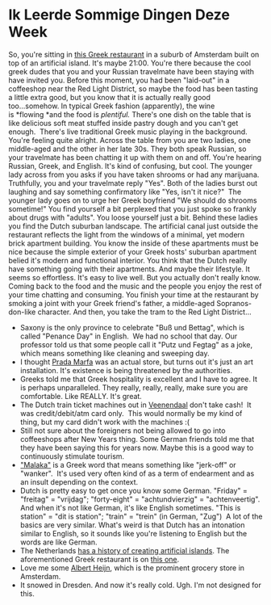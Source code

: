 <!--
slug: ik-leerde-sommige-dingen-deze-week
date: Wed Nov 27 2013 04:47:00 GMT-0800 (Pacific Standard Time)
tags: amsterdam, greek, greek food, albert heijn, veenendaal, prada marfa, buß und bettag, coffeeshop, dutch, snow
title: Ik Leerde Sommige Dingen Deze Week
id: 68257450175
link: http://blog.mhgbrown.is/post/68257450175/ik-leerde-sommige-dingen-deze-week
raw: {"type":"text","blog_name":"mhgbrown-writing","blog":{"name":"mhgbrown-writing","title":"","description":"","url":"http://blog.mhgbrown.is/","uuid":"t:ePEJSJNMnTiNT1c2s-GWmw","updated":1455741575},"id":68257450175,"post_url":"http://blog.mhgbrown.is/post/68257450175/ik-leerde-sommige-dingen-deze-week","slug":"ik-leerde-sommige-dingen-deze-week","date":"2013-11-27 12:47:00 GMT","timestamp":1385556420,"state":"published","format":"html","reblog_key":"D5ZsSZsX","tags":["amsterdam","greek","greek food","albert heijn","veenendaal","prada marfa","buß und bettag","coffeeshop","dutch","snow"],"short_url":"https://tmblr.co/ZYX4lq-aTWY-","summary":"Ik Leerde Sommige Dingen Deze Week","should_open_in_legacy":false,"recommended_source":null,"recommended_color":null,"note_count":0,"title":"Ik Leerde Sommige Dingen Deze Week","body":"<p>So, you&rsquo;re sitting in <a href=\"http://www.restaurantigrec.nl/\">this Greek restaurant</a> in a suburb of Amsterdam built on top of an artificial island. It&rsquo;s maybe 21:00. You&rsquo;re there because the cool greek dudes that you and your Russian travelmate have been staying with have invited you. Before this moment, you had been &ldquo;laid-out&rdquo; in a coffeeshop near the Red Light District, so maybe the food has been tasting a little extra good, but you know that it is actually really good too&hellip;somehow. In typical Greek fashion (apparently), the wine is <em>flowing </em>and the food is <em>plentiful.</em> There&rsquo;s one dish on the table that is like delicious soft meat stuffed inside pastry dough and you can&rsquo;t get enough.  There&rsquo;s live traditional Greek music playing in the background. You&rsquo;re feeling quite alright. Across the table from you are two ladies, one middle-aged and the other in her late 30s. They both speak Russian, so your travelmate has been chatting it up with them on and off. You&rsquo;re hearing Russian, Greek, and English. It&rsquo;s kind of confusing, but cool. The younger lady across from you asks if you have taken shrooms or had any marijuana. Truthfully, you and your travelmate reply &ldquo;Yes&rdquo;. Both of the ladies burst out laughing and say something confirmatory like &ldquo;Yes, isn&rsquo;t it nice?&rdquo;  The younger lady goes on to urge her Greek boyfriend &ldquo;We should do shrooms sometime!&rdquo; You find yourself a bit perplexed that you just spoke so frankly about drugs with &ldquo;adults&rdquo;. You loose yourself just a bit. Behind these ladies you find the Dutch suburban landscape. The artificial canal just outside the restaurant reflects the light from the windows of a minimal, yet modern brick apartment building. You know the inside of these apartments must be nice because the simple exterior of your Greek hosts&rsquo; suburban apartment belied it&rsquo;s modern and functional interior. You think that the Dutch really have something going with their apartments. And maybe their lifestyle. It seems so effortless. It&rsquo;s easy to live well. But you actually don&rsquo;t really know. Coming back to the food and the music and the people you enjoy the rest of your time chatting and consuming. You finish your time at the restaurant by smoking a joint with your Greek friend&rsquo;s father, a middle-aged Sopranos-don-like character. And then, you take the tram to the Red Light District&hellip;</p>\n<ul><li>Saxony is the only province to celebrate &ldquo;Buß und Bettag&rdquo;, which is called &ldquo;Penance Day&rdquo; in English.  We had no school that day. Our professor told us that some people call it &ldquo;Putz und Fegtag&rdquo; as a joke, which means something like cleaning and sweeping day.</li>\n<li>I thought <a href=\"http://en.wikipedia.org/wiki/Prada_Marfa\">Prada Marfa</a> was an actual store, but turns out it&rsquo;s just an art installation. It&rsquo;s existence is being threatened by the authorities.</li>\n<li>Greeks told me that Greek hospitality is excellent and I have to agree. It is perhaps unparalleled. They really, really, really, make sure you are comfortable. Like REALLY. It&rsquo;s great.  </li>\n<li>The Dutch train ticket machines out in <a href=\"https://www.google.com/maps/preview#!q=veenendaal&amp;data=!1m4!1m3!1d47516!2d5.5514622!3d52.023279!4m12!2m11!1m10!1s0x47c6522a2a3ad32b%3A0x3fe2f0d7aea3937f!3m8!1m3!1d26081603!2d-95.677068!3d37.0625!3m2!1i1024!2i768!4f13.1\">Veenendaal</a> don&rsquo;t take cash!  It was credit/debit/atm card only.  This would normally be my kind of thing, but my card didn&rsquo;t work with the machines :(</li>\n<li>Still not sure about the foreigners not being allowed to go into coffeeshops after New Years thing. Some German friends told me that they have been saying this for years now. Maybe this is a good way to continuously stimulate tourism.</li>\n<li><a href=\"http://en.wikipedia.org/wiki/Malakas\">&ldquo;Malaka&rdquo;</a> is a Greek word that means something like &ldquo;jerk-off&rdquo; or &ldquo;wanker&rdquo;.  It&rsquo;s used very often kind of as a term of endearment and as an insult depending on the context.</li>\n<li>Dutch is pretty easy to get once you know some German. &ldquo;Friday&rdquo; = &ldquo;freitag&rdquo; = &ldquo;vrijdag&rdquo;; &ldquo;forty-eight&rdquo; = &ldquo;achtundvierzig&rdquo; = &ldquo;achtenveertig&rdquo;. And when it&rsquo;s not like German, it&rsquo;s like English sometimes. &ldquo;This is station&quot; = &quot;dit is station&rdquo;; &ldquo;train&rdquo; = &ldquo;trein&rdquo; (in German, &ldquo;Zug&rdquo;)  A lot of the basics are very similar. What&rsquo;s weird is that Dutch has an intonation similar to English, so it sounds like you&rsquo;re listening to English but the words are like German. </li>\n<li>The Netherlands <a href=\"http://en.wikipedia.org/wiki/Flevopolder\">has a history of creating artificial islands</a>. The aforementioned Greek restaurant is on <a href=\"http://en.wikipedia.org/wiki/IJburg\">this one</a>.</li>\n<li>Love me some <a href=\"http://www.ah.nl/\">Albert Heijn</a>, which is the prominent grocery store in Amsterdam.</li>\n<li>It snowed in Dresden. And now it&rsquo;s really cold. Ugh. I&rsquo;m not designed for this.</li>\n</ul>","reblog":{"comment":"<p><p>So, you’re sitting in <a href=\"http://www.restaurantigrec.nl/\">this Greek restaurant</a> in a suburb of Amsterdam built on top of an artificial island. It’s maybe 21:00. You’re there because the cool greek dudes that you and your Russian travelmate have been staying with have invited you. Before this moment, you had been “laid-out” in a coffeeshop near the Red Light District, so maybe the food has been tasting a little extra good, but you know that it is actually really good too…somehow. In typical Greek fashion (apparently), the wine is <em>flowing </em>and the food is <em>plentiful.</em> There’s one dish on the table that is like delicious soft meat stuffed inside pastry dough and you can’t get enough.  There’s live traditional Greek music playing in the background. You’re feeling quite alright. Across the table from you are two ladies, one middle-aged and the other in her late 30s. They both speak Russian, so your travelmate has been chatting it up with them on and off. You’re hearing Russian, Greek, and English. It’s kind of confusing, but cool. The younger lady across from you asks if you have taken shrooms or had any marijuana. Truthfully, you and your travelmate reply “Yes”. Both of the ladies burst out laughing and say something confirmatory like “Yes, isn’t it nice?”  The younger lady goes on to urge her Greek boyfriend “We should do shrooms sometime!” You find yourself a bit perplexed that you just spoke so frankly about drugs with “adults”. You loose yourself just a bit. Behind these ladies you find the Dutch suburban landscape. The artificial canal just outside the restaurant reflects the light from the windows of a minimal, yet modern brick apartment building. You know the inside of these apartments must be nice because the simple exterior of your Greek hosts’ suburban apartment belied it’s modern and functional interior. You think that the Dutch really have something going with their apartments. And maybe their lifestyle. It seems so effortless. It’s easy to live well. But you actually don’t really know. Coming back to the food and the music and the people you enjoy the rest of your time chatting and consuming. You finish your time at the restaurant by smoking a joint with your Greek friend’s father, a middle-aged Sopranos-don-like character. And then, you take the tram to the Red Light District…</p>\n<ul><li>Saxony is the only province to celebrate “Buß und Bettag”, which is called “Penance Day” in English.  We had no school that day. Our professor told us that some people call it “Putz und Fegtag” as a joke, which means something like cleaning and sweeping day.</li>\n<li>I thought <a href=\"http://en.wikipedia.org/wiki/Prada_Marfa\">Prada Marfa</a> was an actual store, but turns out it’s just an art installation. It’s existence is being threatened by the authorities.</li>\n<li>Greeks told me that Greek hospitality is excellent and I have to agree. It is perhaps unparalleled. They really, really, really, make sure you are comfortable. Like REALLY. It’s great.  </li>\n<li>The Dutch train ticket machines out in <a href=\"https://www.google.com/maps/preview#!q=veenendaal&amp;data=!1m4!1m3!1d47516!2d5.5514622!3d52.023279!4m12!2m11!1m10!1s0x47c6522a2a3ad32b%3A0x3fe2f0d7aea3937f!3m8!1m3!1d26081603!2d-95.677068!3d37.0625!3m2!1i1024!2i768!4f13.1\">Veenendaal</a> don’t take cash!  It was credit/debit/atm card only.  This would normally be my kind of thing, but my card didn’t work with the machines :(</li>\n<li>Still not sure about the foreigners not being allowed to go into coffeeshops after New Years thing. Some German friends told me that they have been saying this for years now. Maybe this is a good way to continuously stimulate tourism.</li>\n<li><a href=\"http://en.wikipedia.org/wiki/Malakas\">“Malaka”</a> is a Greek word that means something like “jerk-off” or “wanker”.  It’s used very often kind of as a term of endearment and as an insult depending on the context.</li>\n<li>Dutch is pretty easy to get once you know some German. “Friday” = “freitag” = “vrijdag”; “forty-eight” = “achtundvierzig” = “achtenveertig”. And when it’s not like German, it’s like English sometimes. “This is station\" = \"dit is station”; “train” = “trein” (in German, “Zug”)  A lot of the basics are very similar. What’s weird is that Dutch has an intonation similar to English, so it sounds like you’re listening to English but the words are like German. </li>\n<li>The Netherlands <a href=\"http://en.wikipedia.org/wiki/Flevopolder\">has a history of creating artificial islands</a>. The aforementioned Greek restaurant is on <a href=\"http://en.wikipedia.org/wiki/IJburg\">this one</a>.</li>\n<li>Love me some <a href=\"http://www.ah.nl/\">Albert Heijn</a>, which is the prominent grocery store in Amsterdam.</li>\n<li>It snowed in Dresden. And now it’s really cold. Ugh. I’m not designed for this.</li>\n</ul></p>","tree_html":""},"trail":[{"blog":{"name":"mhgbrown-writing","active":true,"theme":{"header_full_width":2448,"header_full_height":3264,"header_focus_width":2048,"header_focus_height":1152,"avatar_shape":"circle","background_color":"#FAFAFA","body_font":"Helvetica Neue","header_bounds":"997,2351,2266,96","header_image":"https://static.tumblr.com/4b23ec7fb988076e81306480748de0b1/aqgwfuh/OUkncja1l/tumblr_static_5q6zyxvvxkco0k440g4kokosg.jpg","header_image_focused":"https://static.tumblr.com/4b23ec7fb988076e81306480748de0b1/aqgwfuh/SPuncja1u/tumblr_static_tumblr_static_5q6zyxvvxkco0k440g4kokosg_focused_v3.jpg","header_image_scaled":"https://static.tumblr.com/4b23ec7fb988076e81306480748de0b1/aqgwfuh/OUkncja1l/tumblr_static_5q6zyxvvxkco0k440g4kokosg_2048_v2.jpg","header_stretch":true,"link_color":"#529ECC","show_avatar":true,"show_description":true,"show_header_image":true,"show_title":true,"title_color":"#444444","title_font":"Gibson","title_font_weight":"bold"},"share_likes":false,"share_following":false,"can_be_followed":true},"post":{"id":"68257450175"},"content_raw":"<p><p>So, you’re sitting in <a href=\"http://www.restaurantigrec.nl/\">this Greek restaurant</a> in a suburb of Amsterdam built on top of an artificial island. It’s maybe 21:00. You’re there because the cool greek dudes that you and your Russian travelmate have been staying with have invited you. Before this moment, you had been “laid-out” in a coffeeshop near the Red Light District, so maybe the food has been tasting a little extra good, but you know that it is actually really good too…somehow. In typical Greek fashion (apparently), the wine is <em>flowing </em>and the food is <em>plentiful.</em> There’s one dish on the table that is like delicious soft meat stuffed inside pastry dough and you can’t get enough.  There’s live traditional Greek music playing in the background. You’re feeling quite alright. Across the table from you are two ladies, one middle-aged and the other in her late 30s. They both speak Russian, so your travelmate has been chatting it up with them on and off. You’re hearing Russian, Greek, and English. It’s kind of confusing, but cool. The younger lady across from you asks if you have taken shrooms or had any marijuana. Truthfully, you and your travelmate reply “Yes”. Both of the ladies burst out laughing and say something confirmatory like “Yes, isn’t it nice?”  The younger lady goes on to urge her Greek boyfriend “We should do shrooms sometime!” You find yourself a bit perplexed that you just spoke so frankly about drugs with “adults”. You loose yourself just a bit. Behind these ladies you find the Dutch suburban landscape. The artificial canal just outside the restaurant reflects the light from the windows of a minimal, yet modern brick apartment building. You know the inside of these apartments must be nice because the simple exterior of your Greek hosts’ suburban apartment belied it’s modern and functional interior. You think that the Dutch really have something going with their apartments. And maybe their lifestyle. It seems so effortless. It’s easy to live well. But you actually don’t really know. Coming back to the food and the music and the people you enjoy the rest of your time chatting and consuming. You finish your time at the restaurant by smoking a joint with your Greek friend’s father, a middle-aged Sopranos-don-like character. And then, you take the tram to the Red Light District…</p>\n<ul><li>Saxony is the only province to celebrate “Buß und Bettag”, which is called “Penance Day” in English.  We had no school that day. Our professor told us that some people call it “Putz und Fegtag” as a joke, which means something like cleaning and sweeping day.</li>\n<li>I thought <a href=\"http://en.wikipedia.org/wiki/Prada_Marfa\">Prada Marfa</a> was an actual store, but turns out it’s just an art installation. It’s existence is being threatened by the authorities.</li>\n<li>Greeks told me that Greek hospitality is excellent and I have to agree. It is perhaps unparalleled. They really, really, really, make sure you are comfortable. Like REALLY. It’s great.  </li>\n<li>The Dutch train ticket machines out in <a href=\"https://www.google.com/maps/preview#!q=veenendaal&amp;data=!1m4!1m3!1d47516!2d5.5514622!3d52.023279!4m12!2m11!1m10!1s0x47c6522a2a3ad32b%3A0x3fe2f0d7aea3937f!3m8!1m3!1d26081603!2d-95.677068!3d37.0625!3m2!1i1024!2i768!4f13.1\">Veenendaal</a> don’t take cash!  It was credit/debit/atm card only.  This would normally be my kind of thing, but my card didn’t work with the machines :(</li>\n<li>Still not sure about the foreigners not being allowed to go into coffeeshops after New Years thing. Some German friends told me that they have been saying this for years now. Maybe this is a good way to continuously stimulate tourism.</li>\n<li><a href=\"http://en.wikipedia.org/wiki/Malakas\">“Malaka”</a> is a Greek word that means something like “jerk-off” or “wanker”.  It’s used very often kind of as a term of endearment and as an insult depending on the context.</li>\n<li>Dutch is pretty easy to get once you know some German. “Friday” = “freitag” = “vrijdag”; “forty-eight” = “achtundvierzig” = “achtenveertig”. And when it’s not like German, it’s like English sometimes. “This is station\" = \"dit is station”; “train” = “trein” (in German, “Zug”)  A lot of the basics are very similar. What’s weird is that Dutch has an intonation similar to English, so it sounds like you’re listening to English but the words are like German. </li>\n<li>The Netherlands <a href=\"http://en.wikipedia.org/wiki/Flevopolder\">has a history of creating artificial islands</a>. The aforementioned Greek restaurant is on <a href=\"http://en.wikipedia.org/wiki/IJburg\">this one</a>.</li>\n<li>Love me some <a href=\"http://www.ah.nl/\">Albert Heijn</a>, which is the prominent grocery store in Amsterdam.</li>\n<li>It snowed in Dresden. And now it’s really cold. Ugh. I’m not designed for this.</li>\n</ul></p>","content":"<p><p>So, you&rsquo;re sitting in <a href=\"http://www.restaurantigrec.nl/\">this Greek restaurant</a> in a suburb of Amsterdam built on top of an artificial island. It&rsquo;s maybe 21:00. You&rsquo;re there because the cool greek dudes that you and your Russian travelmate have been staying with have invited you. Before this moment, you had been &ldquo;laid-out&rdquo; in a coffeeshop near the Red Light District, so maybe the food has been tasting a little extra good, but you know that it is actually really good too&hellip;somehow. In typical Greek fashion (apparently), the wine is&nbsp;<em>flowing&nbsp;</em>and the food is&nbsp;<em>plentiful.</em>&nbsp;There&rsquo;s one dish on the table that is like delicious soft meat stuffed inside pastry dough and you can&rsquo;t get enough. &nbsp;There&rsquo;s live traditional Greek music playing in the background. You&rsquo;re feeling quite alright. Across the table from you are two ladies, one middle-aged and the other in her late 30s. They both speak Russian, so your travelmate has been chatting it up with them on and off. You&rsquo;re hearing Russian, Greek, and English. It&rsquo;s kind of confusing, but cool. The younger lady across from you asks if you have taken shrooms or had any marijuana. Truthfully, you and your travelmate reply &ldquo;Yes&rdquo;. Both of the ladies burst out laughing and say something confirmatory like &ldquo;Yes, isn&rsquo;t it nice?&rdquo; &nbsp;The younger lady goes on to urge her Greek boyfriend &ldquo;We should do shrooms sometime!&rdquo; You find yourself a bit perplexed that you just spoke so frankly about drugs with &ldquo;adults&rdquo;. You loose yourself just a bit. Behind these ladies you find the Dutch suburban landscape. The artificial canal just outside the restaurant reflects the light from the windows of a minimal, yet modern brick apartment building. You know the inside of these apartments must be nice because the simple exterior of your Greek hosts&rsquo; suburban apartment belied it&rsquo;s modern and functional interior. You think that the Dutch really have something going with their apartments. And maybe their lifestyle. It seems so effortless. It&rsquo;s easy to live well. But you actually don&rsquo;t really know. Coming back to the food and the music and the people you enjoy the rest of your time chatting and consuming. You finish your time at the restaurant by smoking a joint with your Greek friend&rsquo;s father, a middle-aged Sopranos-don-like character. And then, you take the tram to the Red Light District&hellip;</p>\n<ul><li>Saxony is the only province to celebrate &ldquo;Bu&szlig; und Bettag&rdquo;, which is called &ldquo;Penance Day&rdquo; in English. &nbsp;We had no school that day. Our professor told us that some people call it &ldquo;Putz und Fegtag&rdquo; as a joke, which means something like cleaning and sweeping day.</li>\n<li>I thought <a href=\"http://en.wikipedia.org/wiki/Prada_Marfa\">Prada Marfa</a> was an actual store, but turns out it&rsquo;s just an art installation. It&rsquo;s existence is being threatened by the authorities.</li>\n<li>Greeks told me that Greek hospitality is excellent and I have to agree. It is perhaps unparalleled. They really, really, really, make sure you are comfortable. Like REALLY. It&rsquo;s great. &nbsp;</li>\n<li>The Dutch train ticket machines out in <a href=\"https://www.google.com/maps/preview#!q=veenendaal&amp;data=!1m4!1m3!1d47516!2d5.5514622!3d52.023279!4m12!2m11!1m10!1s0x47c6522a2a3ad32b%3A0x3fe2f0d7aea3937f!3m8!1m3!1d26081603!2d-95.677068!3d37.0625!3m2!1i1024!2i768!4f13.1\">Veenendaal</a>&nbsp;don&rsquo;t take cash! &nbsp;It was credit/debit/atm card only. &nbsp;This would normally be my kind of thing, but my card didn&rsquo;t work with the machines :(</li>\n<li>Still not sure about the foreigners not being allowed to go into coffeeshops after New Years thing. Some German friends told me that they have been saying this for years now. Maybe this is a good way to continuously stimulate tourism.</li>\n<li><a href=\"http://en.wikipedia.org/wiki/Malakas\">&ldquo;Malaka&rdquo;</a>&nbsp;is a Greek word that means something like &ldquo;jerk-off&rdquo; or &ldquo;wanker&rdquo;. &nbsp;It&rsquo;s used very often kind of as a term of endearment and as an insult depending on the context.</li>\n<li>Dutch is pretty easy to get once you know some German. &ldquo;Friday&rdquo; = &ldquo;freitag&rdquo; = &ldquo;vrijdag&rdquo;; &ldquo;forty-eight&rdquo; = &ldquo;achtundvierzig&rdquo; = &ldquo;achtenveertig&rdquo;. And when it&rsquo;s not like German, it&rsquo;s like English sometimes. &ldquo;This is station\"&nbsp;= \"dit is station&rdquo;; &ldquo;train&rdquo; = &ldquo;trein&rdquo; (in German, &ldquo;Zug&rdquo;)&nbsp; A lot of the basics are very similar. What&rsquo;s weird is that Dutch has an intonation similar to English, so it sounds like you&rsquo;re listening to English but the words are like German.&nbsp;</li>\n<li>The Netherlands <a href=\"http://en.wikipedia.org/wiki/Flevopolder\">has a history of creating artificial islands</a>. The aforementioned Greek restaurant is on <a href=\"http://en.wikipedia.org/wiki/IJburg\">this one</a>.</li>\n<li>Love me some <a href=\"http://www.ah.nl/\">Albert Heijn</a>, which is the prominent grocery store in Amsterdam.</li>\n<li>It snowed in Dresden. And now it&rsquo;s really cold. Ugh. I&rsquo;m not designed for this.</li>\n</ul></p>","is_current_item":true,"is_root_item":true}],"can_like":false,"can_reblog":false,"can_send_in_message":true,"can_reply":false,"display_avatar":true}
publish: 2013-11-027
-->


Ik Leerde Sommige Dingen Deze Week
==================================

So, you're sitting in [this Greek
restaurant](http://www.restaurantigrec.nl/) in a suburb of Amsterdam
built on top of an artificial island. It's maybe 21:00. You're there
because the cool greek dudes that you and your Russian travelmate have
been staying with have invited you. Before this moment, you had been
"laid-out" in a coffeeshop near the Red Light District, so maybe the
food has been tasting a little extra good, but you know that it is
actually really good too...somehow. In typical Greek fashion
(apparently), the wine is *flowing *and the food is *plentiful.* There's
one dish on the table that is like delicious soft meat stuffed inside
pastry dough and you can't get enough.  There's live traditional Greek
music playing in the background. You're feeling quite alright. Across
the table from you are two ladies, one middle-aged and the other in her
late 30s. They both speak Russian, so your travelmate has been chatting
it up with them on and off. You're hearing Russian, Greek, and English.
It's kind of confusing, but cool. The younger lady across from you asks
if you have taken shrooms or had any marijuana. Truthfully, you and your
travelmate reply "Yes". Both of the ladies burst out laughing and say
something confirmatory like "Yes, isn't it nice?"  The younger lady goes
on to urge her Greek boyfriend "We should do shrooms sometime!" You find
yourself a bit perplexed that you just spoke so frankly about drugs with
"adults". You loose yourself just a bit. Behind these ladies you find
the Dutch suburban landscape. The artificial canal just outside the
restaurant reflects the light from the windows of a minimal, yet modern
brick apartment building. You know the inside of these apartments must
be nice because the simple exterior of your Greek hosts' suburban
apartment belied it's modern and functional interior. You think that the
Dutch really have something going with their apartments. And maybe their
lifestyle. It seems so effortless. It's easy to live well. But you
actually don't really know. Coming back to the food and the music and
the people you enjoy the rest of your time chatting and consuming. You
finish your time at the restaurant by smoking a joint with your Greek
friend's father, a middle-aged Sopranos-don-like character. And then,
you take the tram to the Red Light District...

-   Saxony is the only province to celebrate "Buß und Bettag", which is
    called "Penance Day" in English.  We had no school that day. Our
    professor told us that some people call it "Putz und Fegtag" as a
    joke, which means something like cleaning and sweeping day.
-   I thought [Prada Marfa](http://en.wikipedia.org/wiki/Prada_Marfa)
    was an actual store, but turns out it's just an art installation.
    It's existence is being threatened by the authorities.
-   Greeks told me that Greek hospitality is excellent and I have to
    agree. It is perhaps unparalleled. They really, really, really, make
    sure you are comfortable. Like REALLY. It's great.  
-   The Dutch train ticket machines out in
    [Veenendaal](https://www.google.com/maps/preview#!q=veenendaal&data=!1m4!1m3!1d47516!2d5.5514622!3d52.023279!4m12!2m11!1m10!1s0x47c6522a2a3ad32b%3A0x3fe2f0d7aea3937f!3m8!1m3!1d26081603!2d-95.677068!3d37.0625!3m2!1i1024!2i768!4f13.1) don't
    take cash!  It was credit/debit/atm card only.  This would normally
    be my kind of thing, but my card didn't work with the machines :(
-   Still not sure about the foreigners not being allowed to go into
    coffeeshops after New Years thing. Some German friends told me that
    they have been saying this for years now. Maybe this is a good way
    to continuously stimulate tourism.
-   ["Malaka"](http://en.wikipedia.org/wiki/Malakas) is a Greek word
    that means something like "jerk-off" or "wanker".  It's used very
    often kind of as a term of endearment and as an insult depending on
    the context.
-   Dutch is pretty easy to get once you know some German. "Friday" =
    "freitag" = "vrijdag"; "forty-eight" = "achtundvierzig" =
    "achtenveertig". And when it's not like German, it's like English
    sometimes. "This is station\" = \"dit is station"; "train" = "trein"
    (in German, "Zug")  A lot of the basics are very similar. What's
    weird is that Dutch has an intonation similar to English, so it
    sounds like you're listening to English but the words are like
    German. 
-   The Netherlands [has a history of creating artificial
    islands](http://en.wikipedia.org/wiki/Flevopolder). The
    aforementioned Greek restaurant is on [this
    one](http://en.wikipedia.org/wiki/IJburg).
-   Love me some [Albert Heijn](http://www.ah.nl/), which is the
    prominent grocery store in Amsterdam.
-   It snowed in Dresden. And now it's really cold. Ugh. I'm not
    designed for this.

